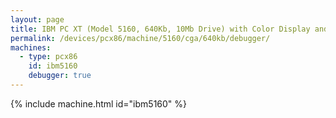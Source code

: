 ```yaml
---
layout: page
title: IBM PC XT (Model 5160, 640Kb, 10Mb Drive) with Color Display and Debugger
permalink: /devices/pcx86/machine/5160/cga/640kb/debugger/
machines:
  - type: pcx86
    id: ibm5160
    debugger: true
---
```


{% include machine.html id="ibm5160" %}
